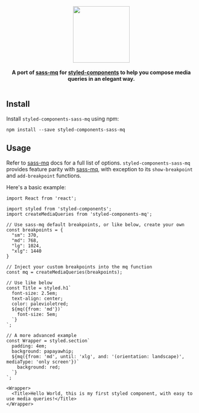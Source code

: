 <div align='center'>
<img src='https://cdn.rawgit.com/WebDevLuke/styled-components-mq/master/logos.png' height='150px'>
</div>

<br />

<div align="center">
  <strong>A port of <a href='https://github.com/sass-mq/sass-mq'>sass-mq</a> for <a href='https://github.com/styled-components/styled-components'>styled-components</a> to help you compose media queries in an elegant way.</strong>
  <br />
  <br />
</div>

## Install

Install `styled-components-sass-mq` using npm:

```
npm install --save styled-components-sass-mq
```

## Usage
Refer to [sass-mq](https://github.com/sass-mq/sass-mq) docs for a full list of options. `styled-components-sass-mq` provides feature parity with [sass-mq](https://github.com/sass-mq/sass-mq), with exception to its `show-breakpoint` and `add-breakpoint` functions.

Here's a basic example:

```JSX
import React from 'react';

import styled from 'styled-components';
import createMediaQueries from 'styled-components-mq';

// Use sass-mq default breakpoints, or like below, create your own
const breakpoints = {
  "sm": 370,
  "md": 768,
  "lg": 1024,
  "xlg": 1440
}

// Inject your custom breakpoints into the mq function
const mq = createMediaQueries(breakpoints);

// Use like below
const Title = styled.h1`
  font-size: 2.5em;
  text-align: center;
  color: palevioletred;
  ${mq({from: 'md'})`
  	font-size: 5em;
  `}
`;

// A more advanced example
const Wrapper = styled.section`
  padding: 4em;
  background: papayawhip;
  ${mq({from: 'md', until: 'xlg', and: '(orientation: landscape)', mediaType: 'only screen'})`
  	background: red;
  `}
`;

<Wrapper>
  <Title>Hello World, this is my first styled component, with easy to use media queries!</Title>
</Wrapper>
```






